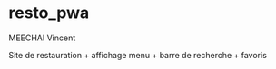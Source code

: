 # resto_pwa

MEECHAI Vincent
 

 Site de restauration + affichage menu + barre de recherche + favoris
